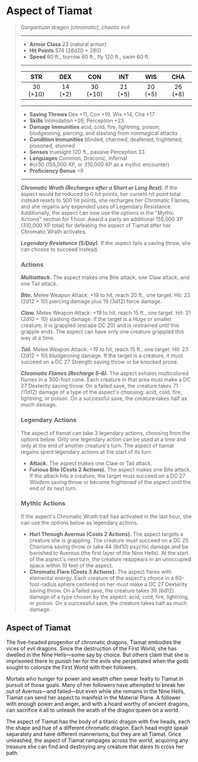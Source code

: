 # Aspect of Tiamat
>*Gargantuan dragon (chromatic), chaotic evil*
>___
>- **Armor Class** 23 (natural armor)
>- **Hit Points** 574 (28d20 + 280)
>- **Speed** 60 ft., burrow 60 ft., fly 120 ft., swim 60 ft.
>___
>|STR|DEX|CON|INT|WIS|CHA|
>|:---:|:---:|:---:|:---:|:---:|:---:|
>|30 (+10)|14 (+2)|30 (+10)|21 (+5)|20 (+5)|26 (+8)|
>___
>- **Saving Throws** Dex +11, Con +19, Wis +14, Cha +17
>- **Skills** Intimidation +26, Perception +23
>- **Damage Immunities** acid, cold, fire, lightning, poison; bludgeoning, piercing, and slashing from nonmagical attacks
>- **Condition Immunities** blinded, charmed, deafened, frightened, poisoned, stunned
>- **Senses** truesight 120 ft., passive Perception 33
>- **Languages** Common, Draconic, Infernal
>- #cr30 (155,000 XP, or 310,000 XP as a mythic encounter)
>- **Proficiency Bonus** +9
>___
>***Chromatic Wrath (Recharges after a Short or Long Rest).*** If the aspect would be reduced to 0 hit points, her current hit point total instead resets to 500 hit points, she recharges her Chromatic Flames, and she regains any expended uses of Legendary Resistance. Additionally, the aspect can now use the options in the "Mythic Actions" section for 1 hour. Award a party an additional 155,000 XP (310,000 XP total) for defeating the aspect of Tiamat after her Chromatic Wrath activates.  
>
>***Legendary Resistance (5/Day).*** If the aspect fails a saving throw, she can choose to succeed instead.  
>
>### Actions
>***Multiattack.*** The aspect makes one Bite attack, one Claw attack, and one Tail attack.  
>
>***Bite.*** Melee Weapon Attack: +19 to hit, reach 20 ft., one target. Hit: 23 (2d12 + 10) piercing damage plus 19 (3d12) force damage.  
>
>***Claw.*** Melee Weapon Attack: +19 to hit, reach 15 ft., one target. Hit: 21 (2d10 + 10) slashing damage. If the target is a Huge or smaller creature, it is grappled (escape DC 20) and is restrained until this grapple ends. The aspect can have only one creature grappled this way at a time.  
>
>***Tail.*** Melee Weapon Attack: +19 to hit, reach 15 ft., one target. Hit: 23 (2d12 + 10) bludgeoning damage. If the target is a creature, it must succeed on a DC 27 Strength saving throw or be knocked prone.  
>
>***Chromatic Flames (Recharge 5–6).*** The aspect exhales multicolored flames in a 300-foot cone. Each creature in that area must make a DC 27 Dexterity saving throw. On a failed save, the creature takes 71 (11d12) damage of a type of the aspect's choosing: acid, cold, fire, lightning, or poison. On a successful save, the creature takes half as much damage.  
>
>### Legendary Actions
>The aspect of tiamat can take 3 legendary actions, choosing from the options below. Only one legendary action can be used at a time and only at the end of another creature's turn. The aspect of tiamat regains spent legendary actions at the start of its turn.
>
>- **Attack.** The aspect makes one Claw or Tail attack.
>- **Furious Bite (Costs 2 Actions).** The aspect makes one Bite attack. If the attack hits a creature, the target must succeed on a DC 27 Wisdom saving throw or become frightened of the aspect until the end of its next turn.
>
>### Mythic Actions
>If the aspect's Chromatic Wrath trait has activated in the last hour, she can use the options below as legendary actions.
>
>- **Hurl Through Avernus (Costs 2 Actions).** The aspect targets a creature she is grappling. The creature must succeed on a DC 25 Charisma saving throw or take 44 (8d10) psychic damage and be banished to Avernus (the first layer of the Nine Hells). At the start of the aspect's next turn, the creature reappears in an unoccupied space within 10 feet of the aspect.
>- **Chromatic Flare (Costs 3 Actions).** The aspect flares with elemental energy. Each creature of the aspect's choice in a 60-foot-radius sphere centered on her must make a DC 27 Dexterity saving throw. On a failed save, the creature takes 39 (6d12) damage of a type chosen by the aspect: acid, cold, fire, lightning, or poison. On a successful save, the creature takes half as much damage.

## Aspect of Tiamat

The five-headed progenitor of chromatic dragons, Tiamat embodies the vices of evil dragons. Since the destruction of the First World, she has dwelled in the Nine Hells—some say by choice. But others claim that she is imprisoned there to punish her for the evils she perpetrated when the gods sought to colonize the First World with their followers.

Mortals who hunger for power and wealth often swear fealty to Tiamat in pursuit of those goals. Many of her followers have attempted to break her out of Avernus—and failed—but even while she remains in the Nine Hells, Tiamat can send her aspect to manifest in the Material Plane. A follower with enough power and anger, and with a hoard worthy of ancient dragons, can sacrifice it all to unleash the wrath of the dragon queen on a world.

The aspect of Tiamat has the body of a titanic dragon with five heads, each the shape and hue of a different chromatic dragon. Each head might speak separately and have different mannerisms, but they are all Tiamat. Once unleashed, the aspect of Tiamat rampages across the world, acquiring any treasure she can find and destroying any creature that dares to cross her path.